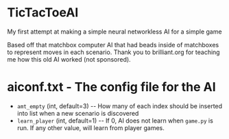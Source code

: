 # TicTacToeAI
My first attempt at making a simple neural networkless AI for a simple game

Based off that matchbox computer AI that had beads inside of matchboxes to represent moves in each scenario. Thank you to brilliant.org for teaching me how this old AI worked (not sponsored).

# aiconf.txt - The config file for the AI
- `amt_empty` (int, default=3) -- How many of each index should be inserted into list when a new scenario is discovered
- `learn_player` (int, default=1) -- If 0, AI does not learn when `game.py` is run. If any other value, will learn from player games.
